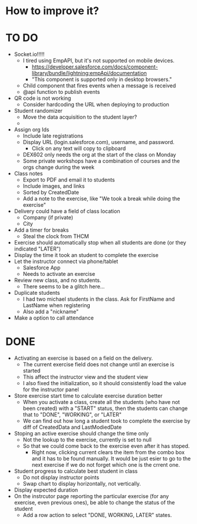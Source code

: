 # How to improve it?

# TO DO

-   Socket.io!!!!!
    -   I tired using EmpAPI, but it's not supported on mobile devices.
        -   https://developer.salesforce.com/docs/component-library/bundle/lightning:empApi/documentation
        -   "This component is supported only in desktop browsers."
    -   Child component that fires events when a message is received
    -   @api function to publish events
-   QR code is not working
    -   Consider hardcoding the URL when deploying to production
-   Student randomizer
    -   Move the data acquisition to the student layer?
    -
-   Assign org Ids
    -   Include late registrations
    -   Display URL (login.salesforce.com), username, and password.
        -   Click on any text will copy to clipboard
    -   DEX602 only needs the org at the start of the class on Monday
    -   Some private workshops have a combination of courses and the orgs change during the week
-   Class notes
    -   Export to PDF and email it to students
    -   Include images, and links
    -   Sorted by CreatedDate
    -   Add a note to the exercise, like "We took a break while doing the exercise"
-   Delivery could have a field of class location
    -   Company (if private)
    -   City
-   Add a timer for breaks
    -   Steal the clock from THCM
-   Exercise should automatically stop when all students are done (or they indicated "LATER")
-   Display the time it took an student to complete the exercise
-   Let the instructor connect via phone/tablet
    -   Salesforce App
    -   Needs to activate an exercise
-   Review new class, and no students.
    -   There seems to be a glitch here...
-   Duplicate students
    -   I had two michael students in the class. Ask for FirstName and LastName when registering
    -   Also add a "nickname"
-   Make a option to call attendance

# DONE

-   Activating an exercise is based on a field on the delivery.
    -   The current exercise field does not change until an exercise is started
    -   This affect the instructor view and the student view
    -   I also fixed the initialization, so it should consistently load the value for the instructor panel
-   Store exercise start time to calculate exercise duration better
    -   When you activate a class, create all the students (who have not been created) with a "START" status, then the students can change that to "DONE", "WORKING", or "LATER"
    -   We can find out how long a student took to complete the exercise by diff of CreatedData and LastModiedDate
-   Stoping an active exercise should change the time only
    -   Not the lookup to the exercise, currently is set to null
    -   So that we could come back to the exercise even after it has stoped.
        -   Right now, clicking current clears the item from the combo box and it has to be found manually. It would be just esier to go to the next exercise if we do not forget which one is the crrent one.
-   Student progress to calculate best student in class
    -   Do not display instructor points
    -   Swap chart to display horizontally, not vertically.
-   Display expected duration
-   On the instrcutor page reporting the particular exercise (for any exercise, even previous ones), be able to change the status of the student
    -   Add a row action to select "DONE, WORKING, LATER" states.
